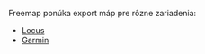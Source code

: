 Freemap ponúka export máp pre rôzne zariadenia:

- [Locus](http://wiki.freemap.sk/FileDownload)
- [Garmin](http://wiki.freemap.sk/FileDownload)
